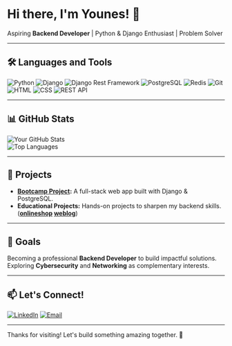 
# Hi there, I'm Younes! 👋

Aspiring **Backend Developer** | Python & Django Enthusiast | Problem Solver  

---

## 🛠️ Languages and Tools  
![Python](https://img.shields.io/badge/Python-3776AB?style=for-the-badge&logo=python&logoColor=white)
![Django](https://img.shields.io/badge/Django-092E20?style=for-the-badge&logo=django&logoColor=white)
![Django Rest Framework](https://img.shields.io/badge/DRF-ff1709?style=for-the-badge&logo=django&logoColor=white&label=Django%20Rest%20Framework)
![PostgreSQL](https://img.shields.io/badge/PostgreSQL-316192?style=for-the-badge&logo=postgresql&logoColor=white)
![Redis](https://img.shields.io/badge/Redis-DC382D?style=for-the-badge&logo=redis&logoColor=white)
![Git](https://img.shields.io/badge/Git-F05032?style=for-the-badge&logo=git&logoColor=white)
![HTML](https://img.shields.io/badge/HTML5-E34F26?style=for-the-badge&logo=html5&logoColor=white)
![CSS](https://img.shields.io/badge/CSS3-1572B6?style=for-the-badge&logo=css3&logoColor=white)
![REST API](https://img.shields.io/badge/REST-02569B?style=for-the-badge&logo=rest&logoColor=white)

---

## 📊 GitHub Stats  
![Your GitHub Stats](https://github-readme-stats.vercel.app/api?username=younesghlamii&show_icons=true&theme=radical)  
![Top Languages](https://github-readme-stats.vercel.app/api/top-langs/?username=younesgholamii&layout=compact&theme=radical)

---

## 🚀 Projects  
- **[Bootcamp Project](https://github.com/younesgholamii/bootcamp_appointment):** A full-stack web app built with Django & PostgreSQL.  
- **Educational Projects:** Hands-on projects to sharpen my backend skills.(**[onlineshop](https://github.com/younesgholamii/onlineshop) [weblog](https://github.com/younesgholamii/weblog)**)

---

## 🎯 Goals  
Becoming a professional **Backend Developer** to build impactful solutions.  
Exploring **Cybersecurity** and **Networking** as complementary interests.

---

## 📫 Let's Connect!  
[![LinkedIn](https://img.shields.io/badge/LinkedIn-0077B5?style=for-the-badge&logo=linkedin&logoColor=white)](https://linkedin.com/in/yourprofile)
[![Email](https://img.shields.io/badge/Email-D14836?style=for-the-badge&logo=gmail&logoColor=white)](mailto:your-email@example.com)

---

Thanks for visiting! Let's build something amazing together. 🚀
